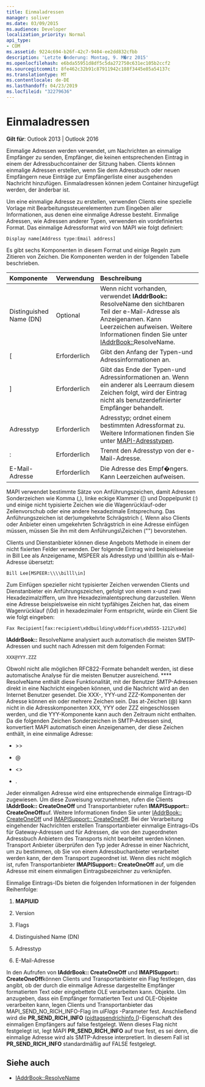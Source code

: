 ```yaml
---
title: Einmaladressen
manager: soliver
ms.date: 03/09/2015
ms.audience: Developer
localization_priority: Normal
api_type:
- COM
ms.assetid: 9224c694-b26f-42c7-9404-ee2dd832cfbb
description: 'Letzte �nderung: Montag, 9. M�rz 2015'
ms.openlocfilehash: e6bda55951d8df5c5da272750c631ec105b2ccf2
ms.sourcegitcommit: 8fe462c32b91c87911942c188f3445e85a54137c
ms.translationtype: MT
ms.contentlocale: de-DE
ms.lasthandoff: 04/23/2019
ms.locfileid: "32279636"
---
```

# <a name="one-off-addresses"></a>Einmaladressen

**Gilt für**: Outlook 2013 | Outlook 2016 
  
Einmalige Adressen werden verwendet, um Nachrichten an einmalige Empfänger zu senden, Empfänger, die keinen entsprechenden Eintrag in einem der Adressbuchcontainer der Sitzung haben. Clients können einmalige Adressen erstellen, wenn Sie dem Adressbuch oder neuen Empfängern neue Einträge zur Empfängerliste einer ausgehenden Nachricht hinzufügen. Einmaladressen können jedem Container hinzugefügt werden, der änderbar ist.
  
Um eine einmalige Adresse zu erstellen, verwenden Clients eine spezielle Vorlage mit Bearbeitungssteuerelementen zum Eingeben aller Informationen, aus denen eine einmalige Adresse besteht. Einmalige Adressen, wie Adressen anderer Typen, verwenden ein vordefiniertes Format. Das einmalige Adressformat wird von MAPI wie folgt definiert:
  
`Display name[Address type:Email address]`
  
Es gibt sechs Komponenten in diesem Format und einige Regeln zum Zitieren von Zeichen. Die Komponenten werden in der folgenden Tabelle beschrieben.
  
|**Komponente**|**Verwendung**|**Beschreibung**|
|:-----|:-----|:-----|
|Distinguished Name (DN)  <br/> |Optional  <br/> |Wenn nicht vorhanden, verwendet **IAddrBook::** ResolveName den sichtbaren Teil der e-Mail-Adresse als Anzeigenamen. Kann Leerzeichen aufweisen. Weitere Informationen finden Sie unter [IAddrBook::](iaddrbook-resolvename.md)ResolveName.  <br/> |
|[  <br/> |Erforderlich  <br/> |Gibt den Anfang der Typen-und Adressinformationen an.  <br/> |
|]  <br/> |Erforderlich  <br/> |Gibt das Ende der Typen-und Adressinformationen an. Wenn ein anderer als Leerraum diesem Zeichen folgt, wird der Eintrag nicht als benutzerdefinierter Empfänger behandelt.  <br/> |
|Adresstyp  <br/> |Erforderlich  <br/> |Adresstyp; ordnet einem bestimmten Adressformat zu. Weitere Informationen finden Sie unter [MAPI-Adresstypen](mapi-address-types.md).  <br/> |
|:  <br/> |Erforderlich  <br/> |Trennt den Adresstyp von der e-Mail-Adresse.  <br/> |
|E-Mail-Adresse  <br/> |Erforderlich  <br/> |Die Adresse des Empf�ngers. Kann Leerzeichen aufweisen.  <br/> |
   
MAPI verwendet bestimmte Sätze von Anführungszeichen, damit Adressen Sonderzeichen wie Komma (,), linke eckige Klammer ([) und Doppelpunkt (:) und einige nicht typisierte Zeichen wie die Wagenrücklauf-oder Zeilenvorschub oder eine andere hexadezimale Entsprechung. Das Anführungszeichen ist der\)umgekehrte Schrägstrich (. Wenn also Clients oder Anbieter einen umgekehrten Schrägstrich in eine Adresse einfügen müssen, müssen Sie ihn mit dem Anführungs\\Zeichen ("") bevorstehen.
  
Clients und Dienstanbieter können diese Angebots Methode in einem der nicht fixierten Felder verwenden. Der folgende Eintrag wird beispielsweise in Bill Lee als Anzeigename, MSPEER als Adresstyp und \\billll\in als e-Mail-Adresse übersetzt:
  
`Bill Lee[MSPEER:\\\\billl\in]`

Zum Einfügen spezieller nicht typisierter Zeichen verwenden Clients und Dienstanbieter ein Anführungszeichen, gefolgt von einem x-und zwei Hexadezimalziffern, um Ihre Hexadezimalentsprechung darzustellen. Wenn eine Adresse beispielsweise ein nicht typfähiges Zeichen hat, das einem Wagenrücklauf (\0d) in hexadezimaler Form entspricht, würde ein Client Sie wie folgt eingeben:
  
`Fax Recipient[fax:recipient\x0dbuilding\x0doffice\x0d555-1212\x0d]`

**IAddrBook::** ResolveName analysiert auch automatisch die meisten SMTP-Adressen und sucht nach Adressen mit dem folgenden Format: 
  
`XXX@YYY.ZZZ`

Obwohl nicht alle möglichen RFC822-Formate behandelt werden, ist diese automatische Analyse für die meisten Benutzer ausreichend. **** ResolveName enthält diese Funktionalität, mit der Benutzer SMTP-Adressen direkt in eine Nachricht eingeben können, und die Nachricht wird an den Internet Benutzer gesendet. Die XXX-, YYY-und ZZZ-Komponenten der Adresse können ein oder mehrere Zeichen sein. Das at-Zeichen (@) kann nicht in die Adresskomponenten XXX, YYY oder ZZZ eingeschlossen werden, und die YYY-Komponente kann auch den Zeitraum nicht enthalten. Da die folgenden Zeichen Sonderzeichen in SMTP-Adressen sind, konvertiert MAPI automatisch einen Anzeigenamen, der diese Zeichen enthält, in eine einmalige Adresse: 
  
- \>\>
    
- @
    
- \<\>
    
- .
    
Jeder einmaligen Adresse wird eine entsprechende einmalige Eintrags-ID zugewiesen. Um diese Zuweisung vorzunehmen, rufen die Clients **IAddrBook:: CreateOneOff** und Transportanbieter rufen **IMAPISupport:: CreateOneOff**auf. Weitere Informationen finden Sie unter [IAddrBook:: CreateOneOff](iaddrbook-createoneoff.md) und [IMAPISupport:: CreateOneOff](imapisupport-createoneoff.md). Bei der Verarbeitung eingehender Nachrichten erstellen Transportanbieter einmalige Eintrags-IDs für Gateway-Adressen und für Adressen, die von den zugeordneten Adressbuch Anbietern des Transports nicht bearbeitet werden können. Transport Anbieter überprüfen den Typ jeder Adresse in einer Nachricht, um zu bestimmen, ob Sie von einem Adressbuchanbieter verarbeitet werden kann, der dem Transport zugeordnet ist. Wenn dies nicht möglich ist, rufen Transportanbieter **IMAPISupport:: CreateOneOff** auf, um die Adresse mit einem einmaligen Eintragsbezeichner zu verknüpfen. 
  
Einmalige Eintrags-IDs bieten die folgenden Informationen in der folgenden Reihenfolge:
  
1. **MAPIUID**
    
2. Version
    
3. Flags
    
4. Distinguished Name (DN)
    
5. Adresstyp
    
6. E-Mail-Adresse
    
In den Aufrufen von **IAddrBook:: CreateOneOff** und **IMAPISupport:: CreateOneOff**können Clients und Transportanbieter ein Flag festlegen, das angibt, ob der durch die einmalige Adresse dargestellte Empfänger formatierten Text oder eingebettete OLE verarbeiten kann. Objekte. Um anzugeben, dass ein Empfänger formatierten Text und OLE-Objekte verarbeiten kann, legen Clients und Transportanbieter das MAPI_SEND_NO_RICH_INFO-Flag im _ulFlags_ -Parameter fest. Anschließend wird die **PR_SEND_RICH_INFO** ([pidtagsendrichinfo (](pidtagsendrichinfo-canonical-property.md))-Eigenschaft des einmaligen Empfängers auf false festgelegt. Wenn dieses Flag nicht festgelegt ist, legt MAPI **PR_SEND_RICH_INFO** auf true fest, es sei denn, die einmalige Adresse wird als SMTP-Adresse interpretiert. In diesem Fall ist **PR_SEND_RICH_INFO** standardmäßig auf FALSE festgelegt. 
  
## <a name="see-also"></a>Siehe auch

- [IAddrBook::ResolveName](iaddrbook-resolvename.md)


